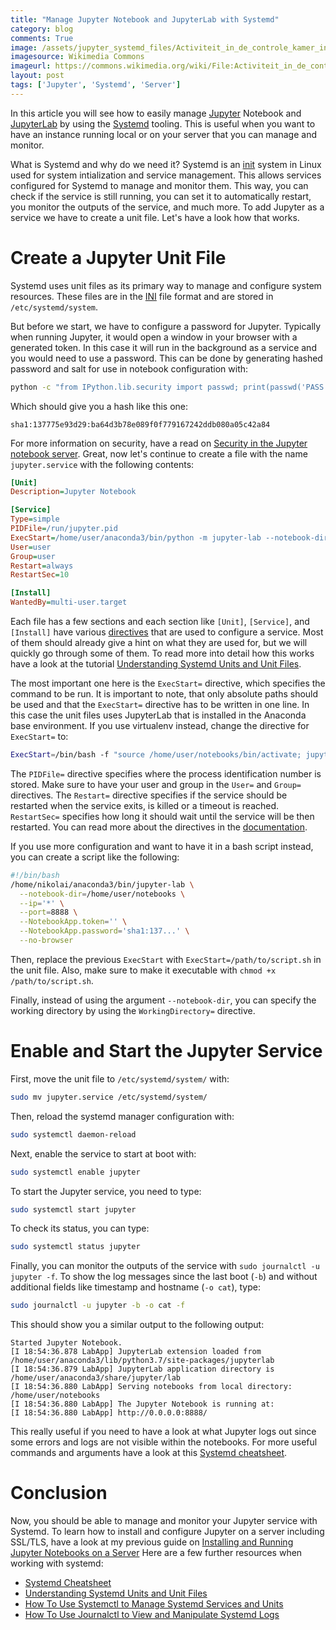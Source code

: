 ```yaml
---
title: "Manage Jupyter Notebook and JupyterLab with Systemd"
category: blog
comments: True
image: /assets/jupyter_systemd_files/Activiteit_in_de_controle_kamer_in_de_Tap-Line_olie_terminal_nabij_Saida,_Bestanddeelnr_255-6308.jpg
imagesource: Wikimedia Commons
imageurl: https://commons.wikimedia.org/wiki/File:Activiteit_in_de_controle_kamer_in_de_Tap-Line_olie_terminal_nabij_Saida,_Bestanddeelnr_255-6308.jpg
layout: post
tags: ['Jupyter', 'Systemd', 'Server']
---
```

In this article you will see how to easily manage [Jupyter](https://jupyter.org/) Notebook and [JupyterLab](https://jupyterlab.readthedocs.io/en/stable/) by using the [Systemd](systemd.io) tooling. This is useful when you want to have an instance running local or on your server that you can manage and monitor.

What is Systemd and why do we need it? Systemd is an [init](https://en.wikipedia.org/wiki/Init) system in Linux used for system intialization and service management. This allows services configured for Systemd to manage and monitor them. This way, you can check if the service is still running, you can set it to automatically restart, you monitor the outputs of the service, and much more. To add Jupyter as a service we have to create a unit file. Let's have a look how that works.

# Create a Jupyter Unit File
    
Systemd uses unit files as its primary way to manage and configure system resources. These files are in the [INI](https://en.wikipedia.org/wiki/INI_file) file format and are stored in `/etc/systemd/system`. 

But before we start, we have to configure a password for Jupyter. Typically when running Jupyter, it would open a window in your browser with a generated token. In this case it will run in the background as a service and you would need to use a password. This can be done by generating hashed password and salt for use in notebook configuration with:

```bash
python -c "from IPython.lib.security import passwd; print(passwd('PASS'))"
```

Which should give you a hash like this one:

    sha1:137775e93d29:ba64d3b78e089f0f779167242ddb080a05c42a84

For more information on security, have a read on [Security in the Jupyter notebook server](https://jupyter-notebook.readthedocs.io/en/stable/security.html). Great, now let's continue to create a file with the name `jupyter.service` with the following contents:

```ini
[Unit]
Description=Jupyter Notebook

[Service]
Type=simple
PIDFile=/run/jupyter.pid
ExecStart=/home/user/anaconda3/bin/python -m jupyter-lab --notebook-dir=/home/user/notebooks --no-browser --NotebookApp.password='sha1:137775e93d29:ba64d3b78e089f0f779167242ddb080a05c42a84'
User=user
Group=user
Restart=always
RestartSec=10

[Install]
WantedBy=multi-user.target
```

Each file has a few sections and each section like `[Unit]`, `[Service]`, and `[Install]` have various [directives](https://www.freedesktop.org/software/systemd/man/systemd.directives.html) that are used to configure a service. Most of them should already give a hint on what they are used for, but we will quickly go through some of them. To read more into detail how this works have a look at the tutorial [Understanding Systemd Units and Unit Files](https://www.digitalocean.com/community/tutorials/understanding-systemd-units-and-unit-files).

The most important one here is the `ExecStart=` directive, which specifies the command to be run. It is important to note, that only absolute paths should be used and that the `ExecStart=` directive has to be written in one line. In this case the unit files uses JupyterLab that is installed in the Anaconda base environment. If you use virtualenv instead, change the directive for `ExecStart=` to:

```bash
ExecStart=/bin/bash -f "source /home/user/notebooks/bin/activate; jupyter-lab --notebook-dir=/home/user/notebooks"
```

The `PIDFile=` directive specifies where the process identification number is stored. Make sure to have your user and group in the `User=` and `Group=` directives. The `Restart=` directive specifies if the service should be restarted when the service exits, is killed or a timeout is reached. `RestartSec=` specifies how long it should wait until the service will be then restarted.  You can read more about the directives in the [documentation](https://www.freedesktop.org/software/systemd/man/systemd.directives.html).

If you use more configuration and want to have it in a bash script instead, you can create a script like the following:

```bash
#!/bin/bash
/home/nikolai/anaconda3/bin/jupyter-lab \
  --notebook-dir=/home/user/notebooks \
  --ip='*' \
  --port=8888 \
  --NotebookApp.token='' \
  --NotebookApp.password='sha1:137...' \
  --no-browser
```

Then, replace the previous `ExecStart` with `ExecStart=/path/to/script.sh` in the unit file. Also, make sure to make it executable with `chmod +x /path/to/script.sh`. 

Finally, instead of using the argument `--notebook-dir`, you can specify the working directory by using the `WorkingDirectory=` directive.

# Enable and Start the Jupyter Service 

First, move the unit file to `/etc/systemd/system/` with:

```bash
sudo mv jupyter.service /etc/systemd/system/
```

Then, reload the systemd manager configuration with:

```bash
sudo systemctl daemon-reload
```

Next, enable the service to start at boot with:

```bash
sudo systemctl enable jupyter
```

To start the Jupyter service, you need to type:

```bash
sudo systemctl start jupyter
```

To check its status, you can type:

```bash
sudo systemctl status jupyter
```
    
Finally, you can monitor the outputs of the service with `sudo journalctl -u jupyter -f`. To show the log messages since the last boot (`-b`) and without additional fields like timestamp and hostname (`-o cat`), type:

```bash
sudo journalctl -u jupyter -b -o cat -f
```

This should show you a similar output to the following output:

```
Started Jupyter Notebook.
[I 18:54:36.878 LabApp] JupyterLab extension loaded from /home/user/anaconda3/lib/python3.7/site-packages/jupyterlab
[I 18:54:36.879 LabApp] JupyterLab application directory is /home/user/anaconda3/share/jupyter/lab
[I 18:54:36.880 LabApp] Serving notebooks from local directory: /home/user/notebooks
[I 18:54:36.880 LabApp] The Jupyter Notebook is running at:
[I 18:54:36.880 LabApp] http://0.0.0.0:8888/
```

This really useful if you need to have a look at what Jupyter logs out since some errors and logs are not visible within the notebooks. For more useful commands and arguments have a look at this [Systemd cheatsheet](https://janakiev.com/blog/systemd-cheatsheet/).

# Conclusion

Now, you should be able to manage and monitor your Jupyter service with Systemd. To learn how to install and configure Jupyter on a server including SSL/TLS, have a look at my previous guide on [Installing and Running Jupyter Notebooks on a Server](https://janakiev.com/blog/jupyter-notebook-server/)  Here are a few further resources when working with systemd:

- [Systemd Cheatsheet](https://janakiev.com/blog/systemd-cheatsheet/)
- [Understanding Systemd Units and Unit Files](https://www.digitalocean.com/community/tutorials/understanding-systemd-units-and-unit-files)
- [How To Use Systemctl to Manage Systemd Services and Units](https://www.digitalocean.com/community/tutorials/how-to-use-systemctl-to-manage-systemd-services-and-units)
- [How To Use Journalctl to View and Manipulate Systemd Logs](https://www.digitalocean.com/community/tutorials/how-to-use-journalctl-to-view-and-manipulate-systemd-logs)